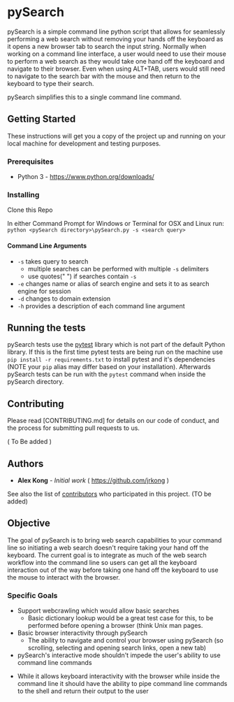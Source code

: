 # pySearch

pySearch is a simple command line python script that allows for seamlessly performing a web search without removing your hands off the keyboard as it opens a new browser tab to search the input string. Normally when working on a command line interface, a user would need to use their mouse to perform a web search as they would take one hand off the keyboard and navigate to their browser. Even when using ALT+TAB, users would still need to navigate to the search bar with the mouse and then return to the keyboard to type their search. 

pySearch simplifies this to a single command line command.


## Getting Started

These instructions will get you a copy of the project up and running on your local machine for development and testing purposes.

### Prerequisites
- Python  3 - https://www.python.org/downloads/ 

### Installing

Clone this Repo  

In either Command Prompt for Windows or Terminal for OSX and Linux run: `python <pySearch directory>\pySearch.py -s <search query>`

#### Command Line Arguments 
- `-s`  takes query to search
  * multiple searches can be performed with multiple `-s` delimiters
  * use quotes(" ") if searches contain `-s`
- `-e`  changes name or alias of search engine and sets it to as search engine for session 
- `-d`  changes to domain extension 
- `-h`  provides a description of each command line argument


## Running the tests

pySearch tests use the [pytest](https://docs.pytest.org) library which is not part of the default Python library. If this is the first time pytest tests are being run on the machine use `pip install -r requirements.txt` to install pytest and it's dependencies (NOTE your `pip` alias may differ based on your installation). Afterwards pySearch tests can be run with the `pytest` command when inside the pySearch directory.

## Contributing

Please read [CONTRIBUTING.md] for details on our code of conduct, and the process for submitting pull requests to us.

( To Be added )


## Authors

* **Alex Kong** - *Initial work* ( https://github.com/jrkong )

See also the list of [contributors](https://github.com/your/project/contributors) who participated in this project. (TO be added) 


## Objective 

The goal of pySearch is to bring web search capabilities to your command line so initiating a web search doesn't require taking your hand off the keyboard. The current goal is to integrate as much of the web search workflow into the command line so users can get all the keyboard interaction out of the way before taking one hand off the keyboard to use the mouse to interact with the browser.

### Specific Goals 

 - Support webcrawling which would allow basic searches 
      * Basic dictionary lookup would be a great test case for this, to be performed before opening a browser (think Unix man pages. 
 - Basic browser interactivity through pySearch 
   * The ability to navigate and control your browser using pySearch (so scrolling, selecting and opening search links, open a new tab)
 - pySearch's interactive mode shouldn't impede the user's ability to use command line commands 
  * While it allows keyboard interactivity with the browser while inside the command line it should have the ability to pipe command line commands to the shell and return their output to the user


